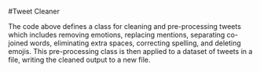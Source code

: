 #Tweet Cleaner

The code above defines a class for cleaning and pre-processing tweets which includes removing emotions, replacing mentions, separating co-joined words, eliminating extra spaces, correcting spelling, and deleting emojis. This pre-processing class is then applied to a dataset of tweets in a file, writing the cleaned output to a new file.




